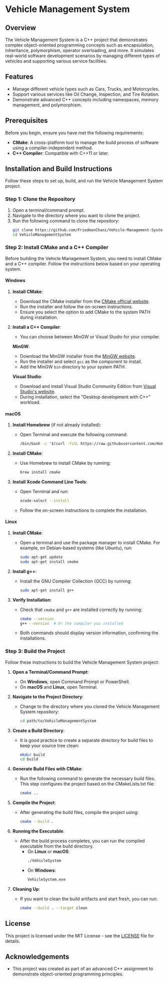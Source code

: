 # Vehicle Management System

## **Overview**

The Vehicle Management System is a C++ project that demonstrates complex object-oriented programming concepts such as encapsulation, inheritance, polymorphism, operator overloading, and more. It simulates real-world software development scenarios by managing different types of vehicles and supporting various service facilities.

## **Features**

- Manage different vehicle types such as Cars, Trucks, and Motorcycles.
- Support various services like Oil Change, Inspection, and Tire Rotation.
- Demonstrate advanced C++ concepts including namespaces, memory management, and polymorphism.

## **Prerequisites**

Before you begin, ensure you have met the following requirements:

- **CMake**: A cross-platform tool to manage the build process of software using a compiler-independent method.
- **C++ Compiler**: Compatible with C++11 or later.

## **Installation and Build Instructions**

Follow these steps to set up, build, and run the Vehicle Management System project.

### **Step 1: Clone the Repository**

1. Open a terminal/command prompt.
2. Navigate to the directory where you want to clone the project.
3. Run the following command to clone the repository:
    ```bash
    git clone https://github.com/FriedmanChani/Vehicle-Management-System.git
    cd VehicleManagementSystem
    ```

### **Step 2: Install CMake and a C++ Compiler**

Before building the Vehicle Management System, you need to install CMake and a C++ compiler. Follow the instructions below based on your operating system.

#### **Windows**

1. **Install CMake**:
    - Download the CMake installer from the [CMake official website](https://cmake.org/download/).
    - Run the installer and follow the on-screen instructions.
    - Ensure you select the option to add CMake to the system PATH during installation.

2. **Install a C++ Compiler**:
    - You can choose between MinGW or Visual Studio for your compiler.

    **MinGW**:
    - Download the MinGW installer from the [MinGW website](http://www.mingw.org/).
    - Run the installer and select `gcc` as the component to install.
    - Add the MinGW `bin` directory to your system PATH.

    **Visual Studio**:
    - Download and install Visual Studio Community Edition from [Visual Studio's website](https://visualstudio.microsoft.com/).
    - During installation, select the "Desktop development with C++" workload.

#### **macOS**

1. **Install Homebrew** (if not already installed):
    - Open Terminal and execute the following command:
      ```bash
      /bin/bash -c "$(curl -fsSL https://raw.githubusercontent.com/Homebrew/install/HEAD/install.sh)"
      ```

2. **Install CMake**:
    - Use Homebrew to install CMake by running:
      ```bash
      brew install cmake
      ```

3. **Install Xcode Command Line Tools**:
    - Open Terminal and run:
      ```bash
      xcode-select --install
      ```
    - Follow the on-screen instructions to complete the installation.

#### **Linux**

1. **Install CMake**:
    - Open a terminal and use the package manager to install CMake. For example, on Debian-based systems (like Ubuntu), run:
      ```bash
      sudo apt-get update
      sudo apt-get install cmake
      ```

2. **Install g++**:
    - Install the GNU Compiler Collection (GCC) by running:
      ```bash
      sudo apt-get install g++
      ```

3. **Verify Installation**:
    - Check that `cmake` and `g++` are installed correctly by running:
      ```bash
      cmake --version
      g++ --version  # Or the compiler you installed
      ```
    - Both commands should display version information, confirming the installations.

### **Step 3: Build the Project**

Follow these instructions to build the Vehicle Management System project:

1. **Open a Terminal/Command Prompt**:
    - On **Windows**, open Command Prompt or PowerShell.
    - On **macOS** and **Linux**, open Terminal.

2. **Navigate to the Project Directory**:
    - Change to the directory where you cloned the Vehicle Management System repository:
      ```bash
      cd path/to/VehicleManagementSystem
      ```

3. **Create a Build Directory**:
    - It is good practice to create a separate directory for build files to keep your source tree clean:
      ```bash
      mkdir build
      cd build
      ```

4. **Generate Build Files with CMake**:
    - Run the following command to generate the necessary build files. This step configures the project based on the CMakeLists.txt file:
      ```bash
      cmake ..
      ```

5. **Compile the Project**:
    - After generating the build files, compile the project using:
      ```bash
      cmake --build .
      ```

6. **Running the Executable**:
    - After the build process completes, you can run the compiled executable from the build directory.
      - On **Linux** or **macOS**:
        ```bash
        ./VehicleSystem
        ```
      - On **Windows**:
        ```bash
        VehicleSystem.exe
        ```

7. **Cleaning Up**:
    - If you want to clean the build artifacts and start fresh, you can run:
      ```bash
      cmake --build . --target clean
      ```

## **License**

This project is licensed under the MIT License - see the [LICENSE](LICENSE) file for details.

## **Acknowledgements**

- This project was created as part of an advanced C++ assignment to demonstrate object-oriented programming principles.

